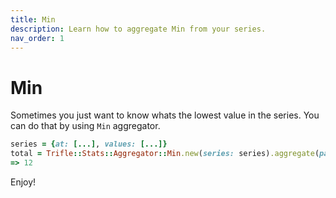 ```yaml
---
title: Min
description: Learn how to aggregate Min from your series.
nav_order: 1
---
```


# Min

Sometimes you just want to know whats the lowest value in the series. You can do that by using `Min` aggregator.

```ruby
series = {at: [...], values: [...]}
total = Trifle::Stats::Aggregator::Min.new(series: series).aggregate(path: 'a.count')
=> 12
```

Enjoy!
